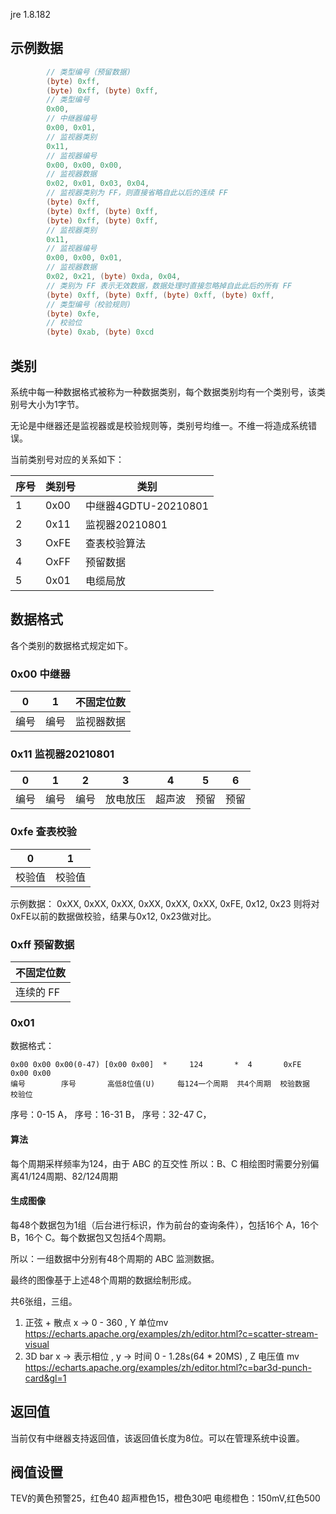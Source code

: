 jre 1.8.182

## 示例数据
```java
        // 类型编号（预留数据)
        (byte) 0xff,
        (byte) 0xff, (byte) 0xff,
        // 类型编号
        0x00,
        // 中继器编号
        0x00, 0x01,
        // 监视器类别
        0x11,
        // 监视器编号
        0x00, 0x00, 0x00,
        // 监视器数据
        0x02, 0x01, 0x03, 0x04,
        // 监视器类别为 FF，则直接省略自此以后的连续 FF
        (byte) 0xff,
        (byte) 0xff, (byte) 0xff,
        (byte) 0xff, (byte) 0xff,
        // 监视器类别
        0x11,
        // 监视器编号
        0x00, 0x00, 0x01,
        // 监视器数据
        0x02, 0x21, (byte) 0xda, 0x04,
        // 类别为 FF 表示无效数据，数据处理时直接忽略掉自此此后的所有 FF
        (byte) 0xff, (byte) 0xff, (byte) 0xff, (byte) 0xff,
        // 类型编号（校验规则)
        (byte) 0xfe,
        // 校验位
        (byte) 0xab, (byte) 0xcd
```

## 类别
系统中每一种数据格式被称为一种数据类别，每个数据类别均有一个类别号，该类别号大小为1字节。

无论是中继器还是监视器或是校验规则等，类别号均维一。不维一将造成系统错误。

当前类别号对应的关系如下：

| 序号 | 类别号  | 类别 |
| --- | ---    | --- |
| 1   | 0x00   | 中继器4GDTU-20210801 |
| 2   | 0x11   | 监视器20210801  |
| 3   | OxFE   | 查表校验算法 |
| 4   | OxFF   | 预留数据 |
| 5   | 0x01   | 电缆局放  |

## 数据格式

各个类别的数据格式规定如下。

### 0x00 中继器

| 0  | 1 | 不固定位数 |
| --- | --- | --- |
| 编号 | 编号 | 监视器数据 |

### 0x11 监视器20210801

| 0  |  1   | 2   | 3 | 4 | 5 | 6 |
| --- | --- | --- | --- |--- |--- |--- |
| 编号  | 编号 | 编号 | 放电放压 | 超声波 | 预留 | 预留 |

### 0xfe 查表校验

| 0  |  1   |
| --- | --- |
| 校验值  | 校验值 |

示例数据： 0xXX, 0xXX, 0xXX, 0xXX, 0xXX, 0xXX, 0xFE, 0x12, 0x23 则将对0xFE以前的数据做校验，结果与0x12, 0x23做对比。

### 0xff 预留数据

| 不固定位数 | 
| --- |
| 连续的 FF |

### 0x01
数据格式：
```
0x00 0x00 0x00(0-47) [0x00 0x00]  *     124       *  4       0xFE   0x00 0x00
编号        序号       高低8位值(U)     每124一个周期  共4个周期  校验数据   校验位
```

序号：0-15 A，
序号：16-31 B，
序号：32-47 C，

#### 算法
每个周期采样频率为124，由于 ABC 的互交性
所以：B、C 相绘图时需要分别偏离41/124周期、82/124周期


#### 生成图像
每48个数据包为1组（后台进行标识，作为前台的查询条件），包括16个 A，16个 B，16个 C。每个数据包又包括4个周期。

所以：一组数据中分别有48个周期的 ABC 监测数据。

最终的图像基于上述48个周期的数据绘制形成。

共6张组，三组。
1. 正弦 + 散点  x  -> 0 - 360 , Y 单位mv
   https://echarts.apache.org/examples/zh/editor.html?c=scatter-stream-visual
2. 3D bar x -> 表示相位 , y -> 时间 0 - 1.28s(64 * 20MS) , Z 电压值 mv
   https://echarts.apache.org/examples/zh/editor.html?c=bar3d-punch-card&gl=1
   
## 返回值
当前仅有中继器支持返回值，该返回值长度为8位。可以在管理系统中设置。


## 阀值设置
TEV的黄色预警25，红色40
超声橙色15，橙色30吧
电缆橙色：150mV,红色500